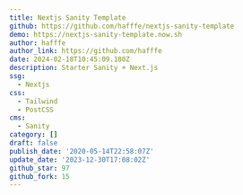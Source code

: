 ```yaml
---
title: Nextjs Sanity Template
github: https://github.com/hafffe/nextjs-sanity-template
demo: https://nextjs-sanity-template.now.sh
author: hafffe
author_link: https://github.com/hafffe
date: 2024-02-18T10:45:09.180Z
description: Starter Sanity + Next.js
ssg:
  - Nextjs
css:
  - Tailwind
  - PostCSS
cms:
  - Sanity
category: []
draft: false
publish_date: '2020-05-14T22:58:07Z'
update_date: '2023-12-30T17:08:02Z'
github_star: 97
github_fork: 15
---
```

